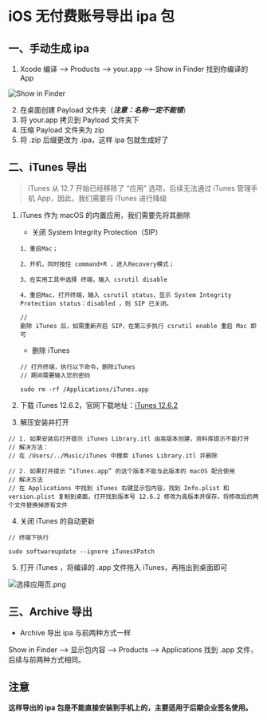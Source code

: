 # iOS 无付费账号导出 ipa 包

## 一、手动生成 ipa

1. Xcode 编译 --> Products --> your.app --> Show in Finder 找到你编译的App

![Show in Finder](https://tva1.sinaimg.cn/large/006y8mN6gy1g8qtusamp6j30mc09i47d.jpg)

2. 在桌面创建 Payload 文件夹（***注意：名称一定不能错***）
3. 将 your.app 拷贝到 Payload 文件夹下
4. 压缩 Payload 文件夹为 zip
5. 将 .zip 后缀更改为 .ipa，这样 ipa 包就生成好了

## 二、iTunes 导出

>  iTunes 从 12.7 开始已经移除了 “应用” 选项，后续无法通过 iTunes 管理手机 App，因此，我们需要将 iTunes 进行降级

1.  iTunes 作为 macOS 的内置应用，我们需要先将其删除

    - 关闭 System Integrity Protection（SIP）

    ```
    1、重启Mac；
    
    2、开机，同时按住 command+R ，进入Recovery模式；
    
    3、在实用工具中选择 终端，输入 csrutil disable
    
    4、重启Mac，打开终端，输入 csrutil status，显示 System Integrity Protection status：disabled ，则 SIP 已关闭。
    
    //
    删除 iTunes 后，如需重新开启 SIP，在第三步执行 csrutil enable 重启 Mac 即可
    ```

    - 删除 iTunes

    ```shell
    // 打开终端，执行以下命令，删除iTunes
    // 期间需要输入您的密码
    
    sudo rm -rf /Applications/iTunes.app
    ```

2. 下载 iTunes 12.6.2，官网下载地址：[iTunes 12.6.2](https://support.apple.com/zh_CN/downloads/itunes)

3. 解压安装并打开

```shell
// 1. 如果安装后打开提示 iTunes Library.itl 由高版本创建，资料库提示不能打开
// 解决方法：
// 在 /Users/../Music/iTunes 中搜索 iTunes Library.itl 并删除

// 2. 如果打开提示 “iTunes.app” 的这个版本不能与此版本的 macOS 配合使用
// 解决方法
// 在 Applications 中找到 iTunes 右键显示包内容，找到 Info.plist 和 version.plist 复制到桌面，打开找到版本号 12.6.2 修改为高版本并保存，将修改后的两个文件替换掉原有文件
```

4. 关闭 iTunes 的自动更新

```shell
// 终端下执行

sudo softwareupdate --ignore iTunesXPatch
```

5. 打开 iTunes ，将编译的 .app 文件拖入 iTunes，再拖出到桌面即可

![选择应用页.png](https://tva1.sinaimg.cn/large/006y8mN6gy1g8qtutmcdxj311k0d2462.jpg)

## 三、Archive 导出

- Archive 导出 ipa 与前两种方式一样

Show in Finder --> 显示包内容 --> Products --> Applications 找到 .app 文件，后续与前两种方式相同。



## 注意

**这样导出的 ipa 包是不能直接安装到手机上的，主要适用于后期企业签名使用。**


